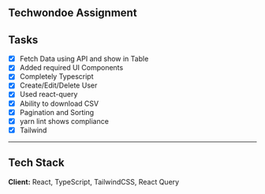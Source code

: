 ## Techwondoe Assignment

## Tasks

- [x] Fetch Data using API and show in Table
- [x] Added required UI Components
- [x] Completely Typescript
- [x] Create/Edit/Delete User
- [x] Used react-query
- [x] Ability to download CSV
- [x] Pagination and Sorting
- [x] yarn lint shows compliance
- [x] Tailwind

---

## Tech Stack

**Client:** React, TypeScript, TailwindCSS, React Query
